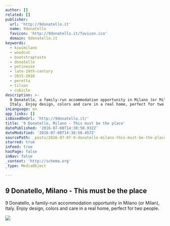 ```yaml
---
author: []
related: []
publisher:
  url: 'http://9donatello.it'
  name: 9donatello
  favicon: 'http://9donatello.it/favicon.ico'
  domain: 9donatello.it
keywords:
  - kiwimilano
  - woodcut
  - bootstraptaste
  - donatello
  - petineuse
  - late-19th-century
  - 2015-2016
  - peretta
  - tilson
  - cubicle
description: >-
  9 Donatello, a family-run accommodation opportunity in Milano (or Milan),
  Italy. Enjoy design, colors and care in a real home, perfect for two people.
inLanguage: en
app_links: []
isBasedOnUrl: 'http://9donatello.it/'
title: '9 Donatello, Milano - This must be the place'
datePublished: '2016-07-08T14:38:50.932Z'
dateModified: '2016-07-08T14:38:50.457Z'
sourcePath: _posts/2016-07-07-9-donatello-milano-this-must-be-the-place.md
starred: true
inFeed: true
hasPage: false
inNav: false
_context: 'http://schema.org'
_type: MediaObject

---
```

<article style=""><h1>9 Donatello, Milano - This must be the place</h1><p>9 Donatello, a family-run accommodation opportunity in Milano (or Milan), Italy. Enjoy design, colors and care in a real home, perfect for two people.</p><img src="http://9donatello.it/img/slides/Milano_KIWI_Via_Garofalo_31_01.jpg" /></article>
